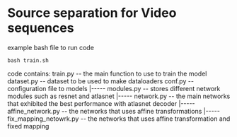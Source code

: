 # Source separation for Video sequences

example bash file to run code

`bash train.sh`

code contains:
train.py -- the main function to use to train the model
dataset.py -- dataset to be used to make dataloaders
conf.py -- configuration file to 
models
 |----- modules.py -- stores different network modules such as resnet and atlasnet 
 |----- network.py -- the main networks that exhibited the best performance with atlasnet decoder
 |----- affine_network.py -- the networks that uses affine transformations
 |----- fix_mapping_netowrk.py -- the networks that uses affine transformation and fixed mapping